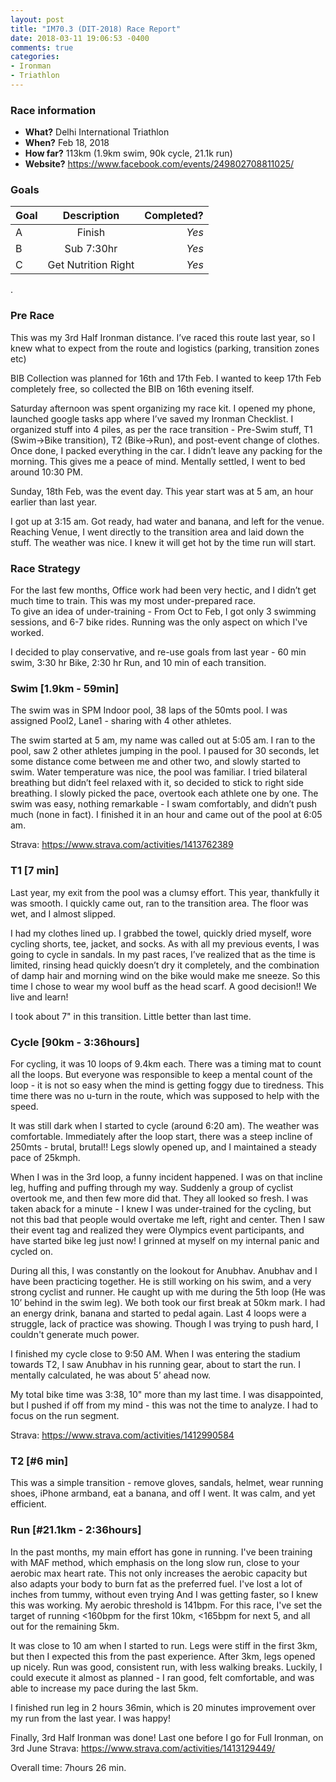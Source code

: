 ```yaml
---
layout: post
title: "IM70.3 (DIT-2018) Race Report"
date: 2018-03-11 19:06:53 -0400
comments: true
categories: 
- Ironman
- Triathlon
---
```


### Race information
* **What?** Delhi International Triathlon
* **When?** Feb 18, 2018
* **How far?** 113km (1.9km swim, 90k cycle, 21.1k run)
* **Website?** https://www.facebook.com/events/249802708811025/
 
<!--more-->
### Goals

| Goal | Description | Completed? |
|------|:-----------:|-----------:|
| A |Finish | *Yes* |
| B |Sub 7:30hr | *Yes* |
| C |Get Nutrition Right | *Yes* |
    
.   
### Pre Race
This was my 3rd Half Ironman distance. 
I’ve raced this route last year, so I knew what to expect from the route and logistics (parking, transition zones etc)

BIB Collection was planned for 16th and 17th Feb. I wanted to keep 17th Feb completely free, so collected the BIB on 16th evening itself.

Saturday afternoon was spent organizing my race kit. I opened my phone, launched google tasks app where I’ve saved my Ironman Checklist. 
I organized stuff into 4 piles, as per the race transition - Pre-Swim stuff, T1 (Swim->Bike transition), T2 (Bike->Run), and post-event change of clothes. 
Once done, I packed everything in the car. I didn’t leave any packing for the morning. This gives me a peace of mind. Mentally settled, I went to bed around 10:30 PM.

Sunday, 18th Feb, was the event day. This year start was at 5 am, an hour earlier than last year. 

I got up at 3:15 am. Got ready, had water and banana, and left for the venue.
Reaching Venue, I went directly to the transition area and laid down the stuff. The weather was nice. I knew it will get hot by the time run will start.
 
### Race Strategy
For the last few months, Office work had been very hectic, and I didn’t get much time to train. This was my most under-prepared race.  
To give an idea of under-training - From Oct to Feb, I got only 3 swimming sessions, and 6-7 bike rides. Running was the only aspect on which I've worked. 

I decided to play conservative, and re-use goals from last year - 60 min swim, 3:30 hr Bike, 2:30 hr Run, and 10 min of each transition. 
 
### Swim [1.9km - 59min]
The swim was in SPM Indoor pool, 38 laps of the 50mts pool. I was assigned Pool2, Lane1 - sharing with 4 other athletes. 
 
The swim started at 5 am, my name was called out at 5:05 am. I ran to the pool, saw 2 other athletes jumping in the pool. 
I paused for 30 seconds, let some distance come between me and other two, and slowly started to swim.
Water temperature was nice, the pool was familiar. I tried bilateral breathing but didn’t feel relaxed with it, so decided to stick to right side breathing. 
I slowly picked the pace, overtook each athlete one by one. 
The swim was easy, nothing remarkable - I swam comfortably, and didn’t push much (none in fact). I finished it in an hour and came out of the pool at 6:05 am.
 
Strava: https://www.strava.com/activities/1413762389
 
### T1 [7 min]
Last year, my exit from the pool was a clumsy effort. This year, thankfully it was smooth. I quickly came out, ran to the transition area. The floor was wet, and I almost slipped. 

I had my clothes lined up. I grabbed the towel, quickly dried myself, wore cycling shorts, tee, jacket, and socks. As with all my previous events, I was going to cycle in sandals. 
In my past races, I’ve realized that as the time is limited, rinsing head quickly doesn’t dry it completely, and the combination of damp hair and morning wind on the bike would make me sneeze. So this time I chose to wear my wool buff as the head scarf. A good decision!! We live and learn!

I took about 7" in this transition. Little better than last time.
 
### Cycle [90km - 3:36hours]
For cycling, it was 10 loops of 9.4km each. There was a timing mat to count all the loops. But everyone was responsible to keep a mental count of the loop - it is not so easy when the mind is getting foggy due to tiredness. 
This time there was no u-turn in the route, which was supposed to help with the speed. 

It was still dark when I started to cycle (around 6:20 am). The weather was comfortable. 
Immediately after the loop start, there was a steep incline of 250mts - brutal, brutal!! Legs slowly opened up, and I maintained a steady pace of 25kmph. 

When I was in the 3rd loop, a funny incident happened. I was on that incline leg, huffing and puffing through my way. Suddenly a group of cyclist overtook me, and then few more did that. They all looked so fresh. I was taken aback for a minute - I knew I was under-trained for the cycling, but not this bad that people would overtake me left, right and center. Then I saw their event tag and realized they were Olympics event participants, and have started bike leg just now! I grinned at myself on my internal panic and cycled on. 

During all this, I was constantly on the lookout for Anubhav. Anubhav and I have been practicing together. He is still working on his swim, and a very strong cyclist and runner. He caught up with me during the 5th loop (He was 10’ behind in the swim leg). We both took our first break at 50km mark. I had an energy drink, banana and started to pedal again. 
Last 4 loops were a struggle, lack of practice was showing. Though I was trying to push hard, I couldn't generate much power. 

I finished my cycle close to 9:50 AM. When I was entering the stadium towards T2, I saw Anubhav in his running gear, about to start the run. I mentally calculated, he was about 5’ ahead now.

My total bike time was 3:38, 10" more than my last time. I was disappointed, but I pushed if off from my mind - this was not the time to analyze. I had to focus on the run segment. 

Strava: https://www.strava.com/activities/1412990584
 
 
### T2 [#6 min]
This was a simple transition - remove gloves, sandals, helmet, wear running shoes, iPhone armband, eat a banana, and off I went. It was calm, and yet efficient. 
 
 
### Run [#21.1km - 2:36hours]
In the past months, my main effort has gone in running. I've been training with MAF method, which emphasis on the long slow run, close to your aerobic max heart rate. This not only increases the aerobic capacity but also adapts your body to burn fat as the preferred fuel. I've lost a lot of inches from tummy, without even trying And I was getting faster, so I knew this was working.
My aerobic threshold is 141bpm. For this race, I've set the target of running <160bpm for the first 10km, <165bpm for next 5, and all out for the remaining 5km.

It was close to 10 am when I started to run. Legs were stiff in the first 3km, but then I expected this from the past experience. After 3km, legs opened up nicely. Run was good, consistent run, with less walking breaks. Luckily, I could execute it almost as planned - I ran good, felt comfortable, and was able to increase my pace during the last 5km.

I finished run leg in 2 hours 36min, which is 20 minutes improvement over my run from the last year. I was happy! 

Finally, 3rd Half Ironman was done! Last one before I go for Full Ironman, on 3rd June
Strava: https://www.strava.com/activities/1413129449/
 
Overall time: 7hours 26 min.


